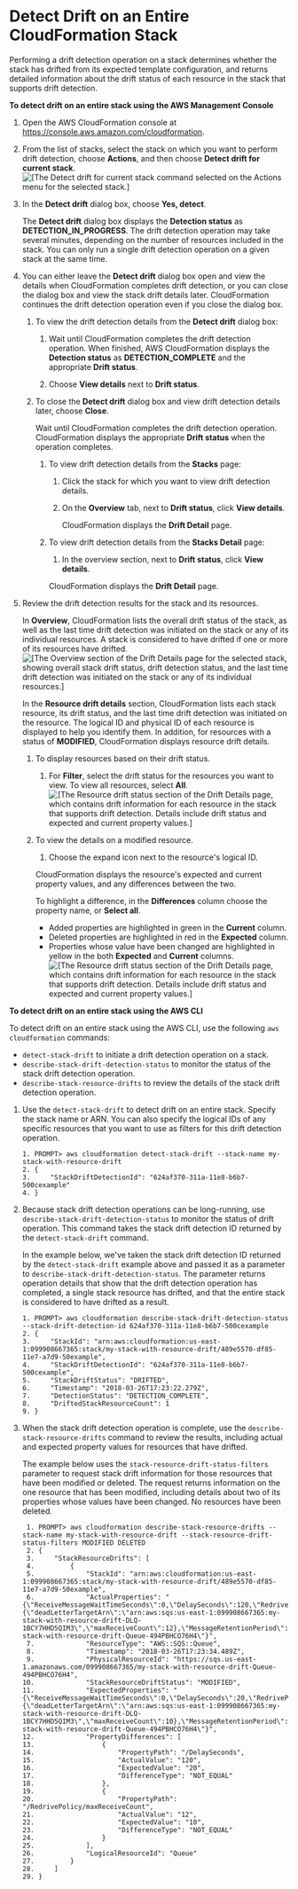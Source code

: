 # Detect Drift on an Entire CloudFormation Stack<a name="detect-drift-stack"></a>

Performing a drift detection operation on a stack determines whether the stack has drifted from its expected template configuration, and returns detailed information about the drift status of each resource in the stack that supports drift detection\. 

**To detect drift on an entire stack using the AWS Management Console**

1. Open the AWS CloudFormation console at [https://console\.aws\.amazon\.com/cloudformation](https://console.aws.amazon.com/cloudformation/)\.

1. From the list of stacks, select the stack on which you want to perform drift detection, choose **Actions**, and then choose **Detect drift for current stack**\.   
![\[The Detect drift for current stack command selected on the Actions menu for the selected stack.\]](http://docs.aws.amazon.com/AWSCloudFormation/latest/UserGuide/images/console-stacks-actions-detect-drift.png)

1. In the **Detect drift** dialog box, choose **Yes, detect**\.

   The **Detect drift** dialog box displays the **Detection status** as **DETECTION\_IN\_PROGRESS**\. The drift detection operation may take several minutes, depending on the number of resources included in the stack\. You can only run a single drift detection operation on a given stack at the same time\.

1. You can either leave the **Detect drift** dialog box open and view the details when CloudFormation completes drift detection, or you can close the dialog box and view the stack drift details later\. CloudFormation continues the drift detection operation even if you close the dialog box\.

   1. To view the drift detection details from the **Detect drift** dialog box:

      1. Wait until CloudFormation completes the drift detection operation\. When finished, AWS CloudFormation displays the **Detection status** as **DETECTION\_COMPLETE** and the appropriate **Drift status**\.

      1. Choose **View details** next to **Drift status**\.

   1. To close the **Detect drift** dialog box and view drift detection details later, choose **Close**\. 

      Wait until CloudFormation completes the drift detection operation\. CloudFormation displays the appropriate **Drift status** when the operation completes\.

      1. To view drift detection details from the **Stacks** page:

         1. Click the stack for which you want to view drift detection details\.

         1. On the **Overview** tab, next to **Drift status**, click **View details**\.

            CloudFormation displays the **Drift Detail** page\.

      1. To view drift detection details from the **Stacks Detail** page:

         1. In the overview section, next to **Drift status**, click **View details**\.

           CloudFormation displays the **Drift Detail** page\.

1. Review the drift detection results for the stack and its resources\.

   In **Overview**, CloudFormation lists the overall drift status of the stack, as well as the last time drift detection was initiated on the stack or any of its individual resources\. A stack is considered to have drifted if one or more of its resources have drifted\.   
![\[The Overview section of the Drift Details page for the selected stack, showing overall stack drift status, drift detection status, and the last time drift detection was initiated on the stack or any of its individual resources.\]](http://docs.aws.amazon.com/AWSCloudFormation/latest/UserGuide/images/console-stacks-drifts-overview.png)

   In the **Resource drift details** section, CloudFormation lists each stack resource, its drift status, and the last time drift detection was initiated on the resource\. The logical ID and physical ID of each resource is displayed to help you identify them\. In addition, for resources with a status of **MODIFIED**, CloudFormation displays resource drift details\. 

   1. To display resources based on their drift status\.

      1. For **Filter**, select the drift status for the resources you want to view\. To view all resources, select **All**\.  
![\[The Resource drift status section of the Drift Details page, which contains drift information for each resource in the stack that supports drift detection. Details include drift status and expected and current property values.\]](http://docs.aws.amazon.com/AWSCloudFormation/latest/UserGuide/images/console-stacks-drifts-resource-drift-status-filter.png)

   1. To view the details on a modified resource\.

      1. Choose the expand icon next to the resource's logical ID\.

        CloudFormation displays the resource's expected and current property values, and any differences between the two\. 

        To highlight a difference, in the **Differences** column choose the property name, or **Select all**\.
        + Added properties are highlighted in green in the **Current** column\.
        + Deleted properties are highlighted in red in the **Expected** column\.
        + Properties whose value have been changed are highlighted in yellow in the both **Expected** and **Current** columns\.  
![\[The Resource drift status section of the Drift Details page, which contains drift information for each resource in the stack that supports drift detection. Details include drift status and expected and current property values.\]](http://docs.aws.amazon.com/AWSCloudFormation/latest/UserGuide/images/console-stacks-drifts-drift-details-differences.png)

**To detect drift on an entire stack using the AWS CLI**

To detect drift on an entire stack using the AWS CLI, use the following `aws cloudformation` commands:
+ `detect-stack-drift` to initiate a drift detection operation on a stack\.
+ `describe-stack-drift-detection-status` to monitor the status of the stack drift detection operation\.
+ `describe-stack-resource-drifts` to review the details of the stack drift detection operation\.

1. Use the `detect-stack-drift` to detect drift on an entire stack\. Specify the stack name or ARN\. You can also specify the logical IDs of any specific resources that you want to use as filters for this drift detection operation\.

   ```
   1. PROMPT> aws cloudformation detect-stack-drift --stack-name my-stack-with-resource-drift
   2. {
   3.     "StackDriftDetectionId": "624af370-311a-11e8-b6b7-500cexample"
   4. }
   ```

1. Because stack drift detection operations can be long\-running, use `describe-stack-drift-detection-status` to monitor the status of drift operation\. This command takes the stack drift detection ID returned by the `detect-stack-drift` command\. 

   In the example below, we've taken the stack drift detection ID returned by the `detect-stack-drift` example above and passed it as a parameter to `describe-stack-drift-detection-status`\. The parameter returns operation details that show that the drift detection operation has completed, a single stack resource has drifted, and that the entire stack is considered to have drifted as a result\. 

   ```
   1. PROMPT> aws cloudformation describe-stack-drift-detection-status --stack-drift-detection-id 624af370-311a-11e8-b6b7-500cexample
   2. {
   3.     "StackId": "arn:aws:cloudformation:us-east-1:099908667365:stack/my-stack-with-resource-drift/489e5570-df85-11e7-a7d9-50example", 
   4.     "StackDriftDetectionId": "624af370-311a-11e8-b6b7-500cexample", 
   5.     "StackDriftStatus": "DRIFTED", 
   6.     "Timestamp": "2018-03-26T17:23:22.279Z", 
   7.     "DetectionStatus": "DETECTION_COMPLETE", 
   8.     "DriftedStackResourceCount": 1
   9. }
   ```

1. When the stack drift detection operation is complete, use the `describe-stack-resource-drifts` command to review the results, including actual and expected property values for resources that have drifted\. 

   The example below uses the `stack-resource-drift-status-filters` parameter to request stack drift information for those resources that have been modified or deleted\. The request returns information on the one resource that has been modified, including details about two of its properties whose values have been changed\. No resources have been deleted\.

   ```
    1. PROMPT> aws cloudformation describe-stack-resource-drifts --stack-name my-stack-with-resource-drift --stack-resource-drift-status-filters MODIFIED DELETED
    2. {
    3.     "StackResourceDrifts": [
    4.         {
    5.             "StackId": "arn:aws:cloudformation:us-east-1:099908667365:stack/my-stack-with-resource-drift/489e5570-df85-11e7-a7d9-50example", 
    6.             "ActualProperties": "{\"ReceiveMessageWaitTimeSeconds\":0,\"DelaySeconds\":120,\"RedrivePolicy\":{\"deadLetterTargetArn\":\"arn:aws:sqs:us-east-1:099908667365:my-stack-with-resource-drift-DLQ-1BCY7HHD5QIM3\",\"maxReceiveCount\":12},\"MessageRetentionPeriod\":345600,\"MaximumMessageSize\":262144,\"VisibilityTimeout\":60,\"QueueName\":\"my-stack-with-resource-drift-Queue-494PBHCO76H4\"}", 
    7.             "ResourceType": "AWS::SQS::Queue", 
    8.             "Timestamp": "2018-03-26T17:23:34.489Z", 
    9.             "PhysicalResourceId": "https://sqs.us-east-1.amazonaws.com/099908667365/my-stack-with-resource-drift-Queue-494PBHCO76H4", 
   10.             "StackResourceDriftStatus": "MODIFIED", 
   11.             "ExpectedProperties": "{\"ReceiveMessageWaitTimeSeconds\":0,\"DelaySeconds\":20,\"RedrivePolicy\":{\"deadLetterTargetArn\":\"arn:aws:sqs:us-east-1:099908667365:my-stack-with-resource-drift-DLQ-1BCY7HHD5QIM3\",\"maxReceiveCount\":10},\"MessageRetentionPeriod\":345600,\"MaximumMessageSize\":262144,\"VisibilityTimeout\":60,\"QueueName\":\"my-stack-with-resource-drift-Queue-494PBHCO76H4\"}", 
   12.             "PropertyDifferences": [
   13.                 {
   14.                     "PropertyPath": "/DelaySeconds", 
   15.                     "ActualValue": "120", 
   16.                     "ExpectedValue": "20", 
   17.                     "DifferenceType": "NOT_EQUAL"
   18.                 }, 
   19.                 {
   20.                     "PropertyPath": "/RedrivePolicy/maxReceiveCount", 
   21.                     "ActualValue": "12", 
   22.                     "ExpectedValue": "10", 
   23.                     "DifferenceType": "NOT_EQUAL"
   24.                 }
   25.             ], 
   26.             "LogicalResourceId": "Queue"
   27.         }
   28.     ]
   29. }
   ```
